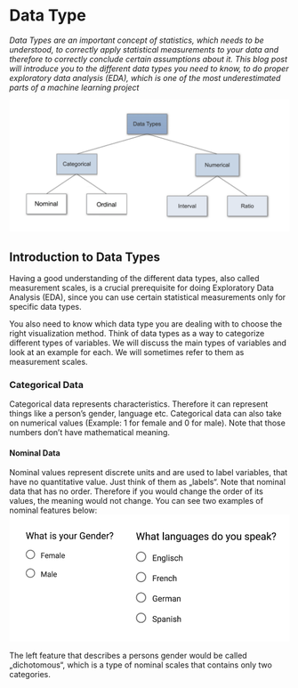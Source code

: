 # Data Type
*Data Types are an important concept of statistics, which needs to be understood, to correctly apply statistical measurements to your data and therefore to correctly conclude certain assumptions about it. This blog post will introduce you to the different data types you need to know, to do proper exploratory data analysis (EDA), which is one of the most underestimated parts of a machine learning project*

<img src="./images/datatype.png" alt="data" class="inline"/>

## Introduction to Data Types
Having a good understanding of the different data types, also called measurement scales, is a crucial prerequisite for doing Exploratory Data Analysis (EDA), since you can use certain statistical measurements only for specific data types.

You also need to know which data type you are dealing with to choose the right visualization method. Think of data types as a way to categorize different types of variables. We will discuss the main types of variables and look at an example for each. We will sometimes refer to them as measurement scales.

### Categorical Data
Categorical data represents characteristics. Therefore it can represent things like a person’s gender, language etc. Categorical data can also take on numerical values (Example: 1 for female and 0 for male). Note that those numbers don’t have mathematical meaning.

#### Nominal Data
Nominal values represent discrete units and are used to label variables, that have no quantitative value. Just think of them as „labels“. Note that nominal data that has no order. Therefore if you would change the order of its values, the meaning would not change. You can see two examples of nominal features below:
<img src="./images/nominal.png" alt="data" class="inline"/>

The left feature that describes a persons gender would be called „dichotomous“, which is a type of nominal scales that contains only two categories.
